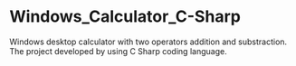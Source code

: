 # Windows_Calculator_C-Sharp

Windows desktop calculator with two operators addition and substraction. 
The project developed by using C Sharp coding language. 

